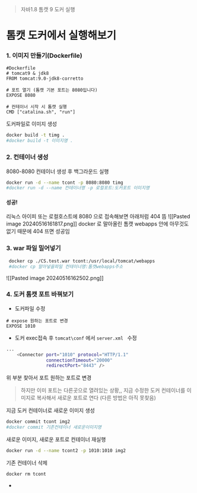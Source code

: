 
> 자바1.8 톰캣 9 도커 실행

# 톰캣 도커에서 실행해보기
### 1. 이미지 만들기(Dockerfile)
```Docker title:'Dockerfile'
#Dockerfile
# tomcat9 & jdk8
FROM tomcat:9.0-jdk8-corretto

# 포트 열기 (톰캣 기본 포트는 8080입니다)
EXPOSE 8080

# 컨테이너 시작 시 톰캣 실행
CMD ["catalina.sh", "run"]
```

도커파일로 이미지 생성
```bash
docker build -t timg .
#docker build -t 이미지명 .
```

### 2. 컨테이너 생성
8080-8080 컨테이너 생성 후 백그라운드 실행 
```bash
docker run -d --name tcont -p 8080:8080 timg
#docker run -d --name 컨테이너명 -p 로컬포트:도커포트 이미지명
```

#### 성공!
리눅스 아이피 또는 로컬호스트에 8080 으로 접속해보면 아래처럼 404 뜸
![[Pasted image 20240516161817.png]]
docker 로 말아올린 톰캣 webapps 안에 아무것도 없기 때문에 404 뜨면 성공임

### 3. war 파일 밀어넣기
```bash
 docker cp ./CS.test.war tcont:/usr/local/tomcat/webapps
 #docker cp 말아넣을파일 컨테이너명:톰캣webapps주소
```

![[Pasted image 20240516162502.png]]
### 4. 도커 톰캣 포트 바꿔보기
- 도커파일 수정
```Docker title:'in Dockerfile'
# expose 원하는 포트로 변경 
EXPOSE 1010
```

- 도커 exec접속 후 `tomcat\conf`  에서 `server.xml ` 수정
```bash title:'in tomcat server.xml'
...	
	<Connector port="1010" protocol="HTTP/1.1"
               connectionTimeout="20000"
               redirectPort="8443" />

```
위 부분 찾아서  포트 원하는 포트로 변경

> 하지만 이미 포트는 다른곳으로 열려있는 상황,,
> 지금 수정한 도커 컨테이너를 이미지로 복사해서 새로운 포트로 연다
> (다른 방법은 아직 못찾음)

지금 도커 컨테이너로 새로운 이미지 생성
```bash
docker commit tcont img2
#docker commit 기존컨테이너 새로운이미지명
```

새로운 이미지, 새로운 포트로 컨테이너 재실행
```bash
docker run -d --name tcont2 -p 1010:1010 img2
```

기존 컨테이너 삭제
```bash
docker rm tcont
```
- 